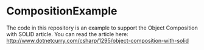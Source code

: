 # CompositionExample

The code in this repository is an example to support the Object Composition with SOLID article. You can read the article here: http://www.dotnetcurry.com/csharp/1295/object-composition-with-solid
